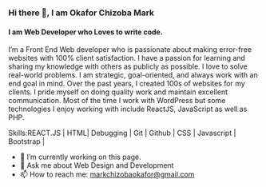 ### Hi there 👋, I am Okafor Chizoba Mark
####  I am Web Developer who Loves to write code.
I’m a Front End Web developer who is passionate about making error-free websites with 100% client satisfaction. I have a passion for learning and sharing my knowledge with others as publicly as possible. I love to solve real-world problems. I am strategic, goal-oriented, and always work with an end goal in mind. Over the past years, I created 100s of websites for my clients. I pride myself on doing quality work and maintain excellent communication. Most of the time I work with WordPress but some technologies I enjoy working with include ReactJS, JavaScript as well as PHP.

Skills:REACT.JS | HTML| Debugging | Git | Github | CSS | Javascript | Bootstrap |

- 🔭 I’m currently working on this page. 
- 💬 Ask me about Web Design and Development 
- 📫 How to reach me: markchizobaokafor@gmail.com 


